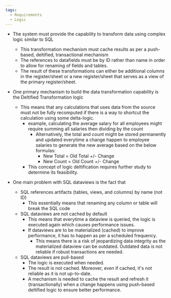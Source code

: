 ```yaml
---
tags:
  - Requirements
  - Logic
---
```

- The system must provide the capability to transform data using complex logic similar to SQL
	- This transformation mechanism must cache results as per a push-based, deltified, transactional mechanism
	- The references to datafields must be by ID rather than name in order to allow for renaming of fields and tables.
	- The result of these transformations can either be additional columns in the register/sheet or a new register/sheet that serves as a view of the primary register/sheet.


- One primary mechanism to build the data transformation capability is the Deltified Transformation logic
	- This means that any calculations that uses data from the source must not be fully recomputed if there is a way to shortcut the calculation using some delta-logic.
		- example, calculating the average salary for all employees might require summing all salaries then dividing by the count
			- Alternatively, the total and count might be stored permanently and updated everytime a change happen to employee salaries to generate the new average based on the below formulas:
				- New Total = Old Total +/- Change
				- New Count = Old Count +/- Change
		- This concept of logic deltification requires further study to determine its feasibility.


- One main problem with SQL dataviews is the fact that
	- SQL references artifacts (tables, views, and columns) by name (not ID)
		- This essentially means that renaming any column or table will break the SQL code
	- SQL dataviews are not cached by default
		- This means that everytime a dataview is queried, the logic is executed again which causes performance issues.
		- If dataviews are to be materialized (cached) to improve performance, it has to happen as per a scheduled frequency.
			- This means there is a risk of jeopardizing data integrity as the materialized dataview can be outdated. Outdated data is not reliable if robust transactions are needed.
	- SQL dataviews are pull-based
		- The logic is executed when needed.
		- The result is not cached. Moreover, even if cached, it's not reliable as it is not up-to-date.
		- A mechanism is needed to cache the result and refresh it (transactionally) when a change happens using push-based deltified logic to ensure better performance.
